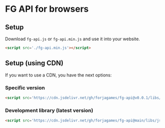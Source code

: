 # FG API for browsers

## Setup
Download `fg-api.js` or `fg-api.min.js` and use it into your website.

```html
<script src='./fg-api.min.js'></script>
```

## Setup (using CDN)
If you want to use a CDN, you have the next options:

### Specific version
```html
<script src='https://cdn.jsdelivr.net/gh/forjagames/fg-api@v0.0.1/libs/js-browser/fg-api.min.js'></script>
```

### Development library (latest version)
```html
<script src='https://cdn.jsdelivr.net/gh/forjagames/fg-api@main/libs/js-browser/fg-api.min.js'></script>
```
